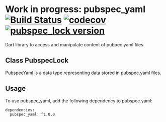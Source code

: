 # Work in progress: pubspec_yaml [![Build Status](https://travis-ci.org/alexei-sintotski/pubspec_yaml.svg?branch=master)](https://travis-ci.org/alexei-sintotski/pubspec_yaml) [![codecov](https://codecov.io/gh/alexei-sintotski/pubspec_yaml/branch/master/graph/badge.svg)](https://codecov.io/gh/alexei-sintotski/pubspec_yaml) [![pubspec_lock version](https://img.shields.io/pub/v/pubspec_yaml?label=pubspec_yaml)](https://pub.dev/packages/pubspec_yaml)
Dart library to access and manipulate content of pubpec.yaml files

## Class PubspecLock

PubspecYaml is a data type representing data stored in pubspec.yaml files.

## Usage

To use pubspec_yaml, add the following dependency to pubspec.yaml:

```
dependencies:
  pubspec_yaml: ^1.0.0
```
